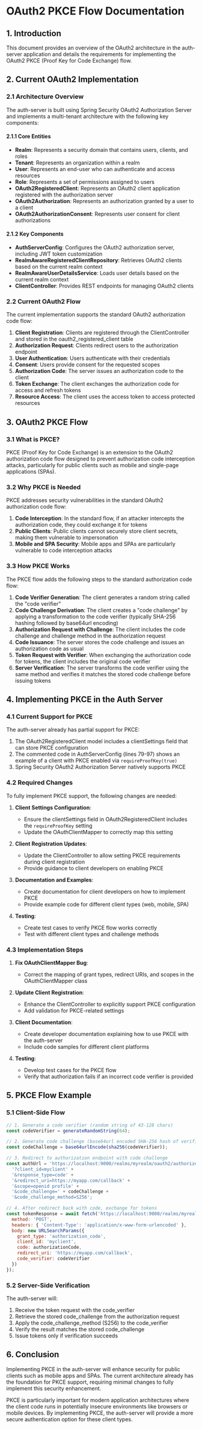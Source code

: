 # OAuth2 PKCE Flow Documentation

## 1. Introduction

This document provides an overview of the OAuth2 architecture in the auth-server application and details the requirements for implementing the OAuth2 PKCE (Proof Key for Code Exchange) flow.

## 2. Current OAuth2 Implementation

### 2.1 Architecture Overview

The auth-server is built using Spring Security OAuth2 Authorization Server and implements a multi-tenant architecture with the following key components:

#### 2.1.1 Core Entities

- **Realm**: Represents a security domain that contains users, clients, and roles
- **Tenant**: Represents an organization within a realm
- **User**: Represents an end-user who can authenticate and access resources
- **Role**: Represents a set of permissions assigned to users
- **OAuth2RegisteredClient**: Represents an OAuth2 client application registered with the authorization server
- **OAuth2Authorization**: Represents an authorization granted by a user to a client
- **OAuth2AuthorizationConsent**: Represents user consent for client authorizations

#### 2.1.2 Key Components

- **AuthServerConfig**: Configures the OAuth2 authorization server, including JWT token customization
- **RealmAwareRegisteredClientRepository**: Retrieves OAuth2 clients based on the current realm context
- **RealmAwareUserDetailsService**: Loads user details based on the current realm context
- **ClientController**: Provides REST endpoints for managing OAuth2 clients

### 2.2 Current OAuth2 Flow

The current implementation supports the standard OAuth2 authorization code flow:

1. **Client Registration**: Clients are registered through the ClientController and stored in the oauth2_registered_client table
2. **Authorization Request**: Clients redirect users to the authorization endpoint
3. **User Authentication**: Users authenticate with their credentials
4. **Consent**: Users provide consent for the requested scopes
5. **Authorization Code**: The server issues an authorization code to the client
6. **Token Exchange**: The client exchanges the authorization code for access and refresh tokens
7. **Resource Access**: The client uses the access token to access protected resources

## 3. OAuth2 PKCE Flow

### 3.1 What is PKCE?

PKCE (Proof Key for Code Exchange) is an extension to the OAuth2 authorization code flow designed to prevent authorization code interception attacks, particularly for public clients such as mobile and single-page applications (SPAs).

### 3.2 Why PKCE is Needed

PKCE addresses security vulnerabilities in the standard OAuth2 authorization code flow:

1. **Code Interception**: In the standard flow, if an attacker intercepts the authorization code, they could exchange it for tokens
2. **Public Clients**: Public clients cannot securely store client secrets, making them vulnerable to impersonation
3. **Mobile and SPA Security**: Mobile apps and SPAs are particularly vulnerable to code interception attacks

### 3.3 How PKCE Works

The PKCE flow adds the following steps to the standard authorization code flow:

1. **Code Verifier Generation**: The client generates a random string called the "code verifier"
2. **Code Challenge Derivation**: The client creates a "code challenge" by applying a transformation to the code verifier (typically SHA-256 hashing followed by base64url encoding)
3. **Authorization Request with Challenge**: The client includes the code challenge and challenge method in the authorization request
4. **Code Issuance**: The server stores the code challenge and issues an authorization code as usual
5. **Token Request with Verifier**: When exchanging the authorization code for tokens, the client includes the original code verifier
6. **Server Verification**: The server transforms the code verifier using the same method and verifies it matches the stored code challenge before issuing tokens

## 4. Implementing PKCE in the Auth Server

### 4.1 Current Support for PKCE

The auth-server already has partial support for PKCE:

1. The OAuth2RegisteredClient model includes a clientSettings field that can store PKCE configuration
2. The commented code in AuthServerConfig (lines 79-97) shows an example of a client with PKCE enabled via `requireProofKey(true)`
3. Spring Security OAuth2 Authorization Server natively supports PKCE

### 4.2 Required Changes

To fully implement PKCE support, the following changes are needed:

1. **Client Settings Configuration**:
   - Ensure the clientSettings field in OAuth2RegisteredClient includes the `requireProofKey` setting
   - Update the OAuthClientMapper to correctly map this setting

2. **Client Registration Updates**:
   - Update the ClientController to allow setting PKCE requirements during client registration
   - Provide guidance to client developers on enabling PKCE

3. **Documentation and Examples**:
   - Create documentation for client developers on how to implement PKCE
   - Provide example code for different client types (web, mobile, SPA)

4. **Testing**:
   - Create test cases to verify PKCE flow works correctly
   - Test with different client types and challenge methods

### 4.3 Implementation Steps

1. **Fix OAuthClientMapper Bug**:
   - Correct the mapping of grant types, redirect URIs, and scopes in the OAuthClientMapper class

2. **Update Client Registration**:
   - Enhance the ClientController to explicitly support PKCE configuration
   - Add validation for PKCE-related settings

3. **Client Documentation**:
   - Create developer documentation explaining how to use PKCE with the auth-server
   - Include code samples for different client platforms

4. **Testing**:
   - Develop test cases for the PKCE flow
   - Verify that authorization fails if an incorrect code verifier is provided

## 5. PKCE Flow Example

### 5.1 Client-Side Flow

```javascript
// 1. Generate a code verifier (random string of 43-128 chars)
const codeVerifier = generateRandomString(64);

// 2. Generate code challenge (base64url encoded SHA-256 hash of verifier)
const codeChallenge = base64urlEncode(sha256(codeVerifier));

// 3. Redirect to authorization endpoint with code challenge
const authUrl = 'https://localhost:9000/realms/myrealm/oauth2/authorize' +
  '?client_id=myclient' +
  '&response_type=code' +
  '&redirect_uri=https://myapp.com/callback' +
  '&scope=openid profile' +
  '&code_challenge=' + codeChallenge +
  '&code_challenge_method=S256';

// 4. After redirect back with code, exchange for tokens
const tokenResponse = await fetch('https://localhost:9000/realms/myrealm/oauth2/token', {
  method: 'POST',
  headers: { 'Content-Type': 'application/x-www-form-urlencoded' },
  body: new URLSearchParams({
    grant_type: 'authorization_code',
    client_id: 'myclient',
    code: authorizationCode,
    redirect_uri: 'https://myapp.com/callback',
    code_verifier: codeVerifier
  })
});
```

### 5.2 Server-Side Verification

The auth-server will:
1. Receive the token request with the code_verifier
2. Retrieve the stored code_challenge from the authorization request
3. Apply the code_challenge_method (S256) to the code_verifier
4. Verify the result matches the stored code_challenge
5. Issue tokens only if verification succeeds

## 6. Conclusion

Implementing PKCE in the auth-server will enhance security for public clients such as mobile apps and SPAs. The current architecture already has the foundation for PKCE support, requiring minimal changes to fully implement this security enhancement.

PKCE is particularly important for modern application architectures where the client code runs in potentially insecure environments like browsers or mobile devices. By implementing PKCE, the auth-server will provide a more secure authentication option for these client types.